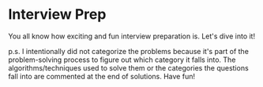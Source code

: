 # Interview Prep

You all know how exciting and fun interview preparation is. Let's dive into it! <br/>

p.s. I intentionally did not categorize the problems because it's part of the problem-solving process to figure out which category it falls into. The algorithms/techniques used to solve them or the categories the questions fall into are commented at the end of solutions. Have fun!